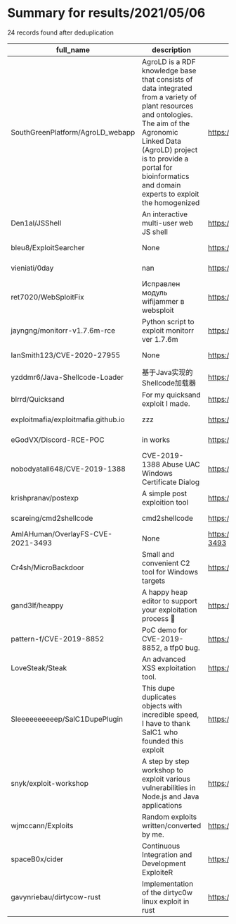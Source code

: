 
# Summary for results/2021/05/06
    
24 records found after deduplication

| full_name | description | html_url | matched_list | matched_count | pushed_at | size | stargazers_count | language | forks_count |
|-------------------------------------|-----------------------------------------------------------------------------------------------------------------------------------------------------------------------------------------------------------------------------------------------------------------|--------------------------------------------------------|----------------------|-----------------|---------------------------|--------|--------------------|------------|---------------|
| SouthGreenPlatform/AgroLD_webapp | AgroLD is a RDF knowledge base that consists of data integrated from a variety of plant resources and ontologies. The aim of the Agronomic Linked Data (AgroLD) project is to provide a portal for bioinformatics and domain experts to exploit the homogenized | https://github.com/SouthGreenPlatform/AgroLD_webapp | ['exploit'] | 1 | 2021-05-06 13:25:08+00:00 | 254229 | 4 | JavaScript | 2 |
| Den1al/JSShell | An interactive multi-user web JS shell | https://github.com/Den1al/JSShell | ['exploit'] | 1 | 2021-05-06 19:24:33+00:00 | 407 | 339 | Python | 70 |
| bleu8/ExploitSearcher | None | https://github.com/bleu8/ExploitSearcher | ['exploit'] | 1 | 2021-05-06 12:03:40+00:00 | 146 | 0 | Python | 0 |
| vieniati/0day | nan | https://github.com/vieniati/0day | ['0day'] | 1 | 2021-05-06 12:34:15+00:00 | 0 | 0 | nan | 0 |
| ret7020/WebSploitFix | Исправлен модуль wifijammer в websploit | https://github.com/ret7020/WebSploitFix | ['sploit'] | 1 | 2021-05-06 07:46:29+00:00 | 2 | 0 | Python | 0 |
| jayngng/monitorr-v1.7.6m-rce | Python script to exploit monitorr ver 1.7.6m | https://github.com/jayngng/monitorr-v1.7.6m-rce | ['exploit', 'rce'] | 2 | 2021-05-06 06:29:29+00:00 | 5 | 0 | Python | 0 |
| IanSmith123/CVE-2020-27955 | None | https://github.com/IanSmith123/CVE-2020-27955 | ['cve-2'] | 1 | 2021-05-06 05:39:18+00:00 | 0 | 0 | Batchfile | 0 |
| yzddmr6/Java-Shellcode-Loader | 基于Java实现的Shellcode加载器 | https://github.com/yzddmr6/Java-Shellcode-Loader | ['shellcode'] | 1 | 2021-05-06 03:18:48+00:00 | 3 | 63 | Java | 14 |
| blrrd/Quicksand | For my quicksand exploit I made. | https://github.com/blrrd/Quicksand | ['exploit'] | 1 | 2021-05-06 03:14:34+00:00 | 1 | 0 | | 0 |
| exploitmafia/exploitmafia.github.io | zzz | https://github.com/exploitmafia/exploitmafia.github.io | ['exploit'] | 1 | 2021-05-06 00:52:20+00:00 | 1480 | 0 | | 0 |
| eGodVX/Discord-RCE-POC | in works | https://github.com/eGodVX/Discord-RCE-POC | ['rce', 'rce poc'] | 2 | 2021-05-06 00:07:04+00:00 | 0 | 0 | | 0 |
| nobodyatall648/CVE-2019-1388 | CVE-2019-1388 Abuse UAC Windows Certificate Dialog | https://github.com/nobodyatall648/CVE-2019-1388 | ['cve-2'] | 1 | 2021-05-06 02:45:21+00:00 | 4 | 1 | | 0 |
| krishpranav/postexp | A simple post exploition tool | https://github.com/krishpranav/postexp | ['exploit'] | 1 | 2021-05-06 05:23:07+00:00 | 21 | 0 | Python | 0 |
| scareing/cmd2shellcode | cmd2shellcode | https://github.com/scareing/cmd2shellcode | ['shellcode'] | 1 | 2021-05-06 01:15:43+00:00 | 13 | 6 | C | 0 |
| AmIAHuman/OverlayFS-CVE-2021-3493 | None | https://github.com/AmIAHuman/OverlayFS-CVE-2021-3493 | ['cve-2'] | 1 | 2021-05-06 19:34:28+00:00 | 5 | 1 | C | 0 |
| Cr4sh/MicroBackdoor | Small and convenient C2 tool for Windows targets | https://github.com/Cr4sh/MicroBackdoor | ['shellcode'] | 1 | 2021-05-06 13:59:49+00:00 | 2956 | 271 | C++ | 53 |
| gand3lf/heappy | A happy heap editor to support your exploitation process :slightly_smiling_face: | https://github.com/gand3lf/heappy | ['exploit'] | 1 | 2021-05-06 07:49:46+00:00 | 100 | 164 | JavaScript | 15 |
| pattern-f/CVE-2019-8852 | PoC demo for CVE-2019-8852, a tfp0 bug. | https://github.com/pattern-f/CVE-2019-8852 | ['cve poc', 'cve-2'] | 2 | 2021-05-06 03:04:33+00:00 | 45 | 11 | C | 5 |
| LoveSteak/Steak | An advanced XSS exploitation tool. | https://github.com/LoveSteak/Steak | ['exploit'] | 1 | 2021-05-06 15:06:57+00:00 | 581 | 3 | Python | 0 |
| Sleeeeeeeeeep/SalC1DupePlugin | This dupe duplicates objects with incredible speed, I have to thank SalC1 who founded this exploit | https://github.com/Sleeeeeeeeeep/SalC1DupePlugin | ['exploit'] | 1 | 2021-05-06 21:07:16+00:00 | 6 | 1 | Kotlin | 0 |
| snyk/exploit-workshop | A step by step workshop to exploit various vulnerabilities in Node.js and Java applications | https://github.com/snyk/exploit-workshop | ['exploit'] | 1 | 2021-05-06 11:25:59+00:00 | 5282 | 124 | | 66 |
| wjmccann/Exploits | Random exploits written/converted by me. | https://github.com/wjmccann/Exploits | ['exploit'] | 1 | 2021-05-06 13:56:04+00:00 | 1935 | 0 | PowerShell | 0 |
| spaceB0x/cider | Continuous Integration and Development ExploiteR | https://github.com/spaceB0x/cider | ['exploit'] | 1 | 2021-05-06 18:09:00+00:00 | 106 | 79 | JavaScript | 14 |
| gavynriebau/dirtycow-rust | Implementation of the dirtyc0w linux exploit in rust | https://github.com/gavynriebau/dirtycow-rust | ['exploit'] | 1 | 2021-05-06 13:52:52+00:00 | 2 | 0 | Rust | 0 |
